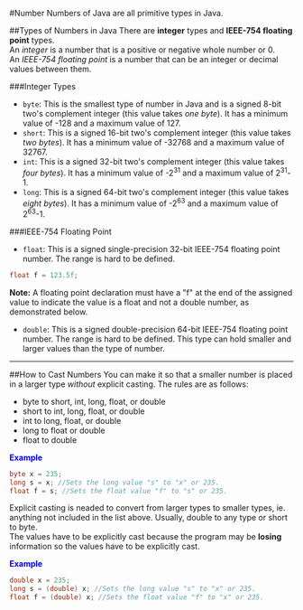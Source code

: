 #Number
Numbers of Java are all primitive types in Java.  

##Types of Numbers in Java
There are **integer** types and **IEEE-754 floating point** types.  
An _integer_ is a number that is a positive or negative whole number or 0.  
An _IEEE-754 floating point_ is a number that can be an integer or decimal values between them.  

###Integer Types
* ```byte```: This is the smallest type of number in Java and is a signed 8-bit two's complement integer (this value takes _one byte_). It has a minimum value of -128 and a maximum value of 127. 
* ```short```: This is a signed 16-bit two's complement integer (this value takes _two bytes_). It has a minimum value of -32768 and a maximum value of 32767.  
* ```int```: This is a signed 32-bit two's complement integer (this value takes _four bytes_). It has a minimum value of -2<sup>31</sup> and a maximum value of 2<sup>31</sup>-1.  
* ```long```: This is a signed 64-bit two's complement integer (this value takes _eight bytes_). It has a minimum value of -2<sup>63</sup> and a maximum value of 2<sup>63</sup>-1. 

###IEEE-754 Floating Point
* ```float```: This is a signed single-precision 32-bit IEEE-754 floating point number. The range is hard to be defined.
```java
float f = 123.5f;
```  
**Note:** A floating point declaration must have a "f" at the end of the assigned value to indicate the value is a float and not a double number, as demonstrated below.  

* ```double```: This is a signed double-precision 64-bit IEEE-754 floating point number. The range is hard to be defined. This type can hold smaller and larger values than the type of number.

---
##How to Cast Numbers
You can make it so that a smaller number is placed in a larger type _without_ explicit casting. The rules are as follows:

* byte to short, int, long, float, or double  
* short to int, long, float, or double  
* int to long, float, or double  
* long to float or double  
* float to double  

<span style="color:blue">**Example**</span>    
```java
byte x = 235;
long s = x; //Sets the long value "s" to "x" or 235.
float f = s; //Sets the float value "f" to "s" or 235.
```

Explicit casting is neaded to convert from larger types to smaller types, ie. anything not included in the list above. Usually, double to any type or short to byte.  
The values have to be explicitly cast because the program may be **losing** information so the values have to be explicitly cast.

<span style="color:blue">**Example**</span>    
```java
double x = 235;
long s = (double) x; //Sets the long value "s" to "x" or 235.
float f = (double) x; //Sets the float value "f" to "x" or 235.
```